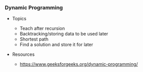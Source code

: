 ### Dynamic Programming

- Topics
	- Teach after recursion
    - Backtracking/storing data to be used later
    - Shortest path
    - Find a solution and store it for later

- Resources
	- https://www.geeksforgeeks.org/dynamic-programming/